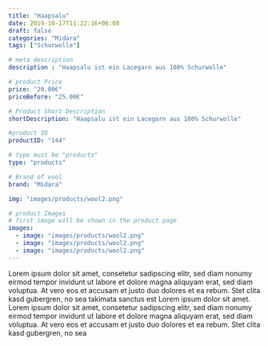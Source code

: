 ```yaml
---
title: "Haapsalu"
date: 2019-10-17T11:22:16+06:00
draft: false
categories: "Midara"
tags: ["Schurwolle"]		

# meta description
description : "Haapsalu ist ein Lacegarn aus 100% Schurwolle"

# product Price
price: "20.00€"
priceBefore: "25.00€"

# Product Short Description
shortDescription: "Haapsalu ist ein Lacegarn aus 100% Schurwolle"

#product ID
productID: "144"

# type must be "products"
type: "products"

# Brand of wool
brand: "Midara"

img: "images/products/wool2.png"

# product Images
# first image will be shown in the product page
images:
  - image: "images/products/wool2.png"
  - image: "images/products/wool2.png"
  - image: "images/products/wool2.png"
---
```


Lorem ipsum dolor sit amet, consetetur sadipscing elitr, sed diam nonumy eirmod tempor invidunt ut labore et dolore magna aliquyam erat, sed diam voluptua. At vero eos et accusam et justo duo dolores et ea rebum. Stet clita kasd gubergren, no sea takimata sanctus est Lorem ipsum dolor sit amet. Lorem ipsum dolor sit amet, consetetur sadipscing elitr, sed diam nonumy eirmod tempor invidunt ut labore et dolore magna aliquyam erat, sed diam voluptua. At vero eos et accusam et justo duo dolores et ea rebum. Stet clita kasd gubergren, no sea 
 